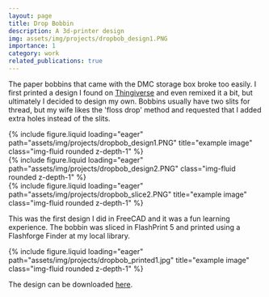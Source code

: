 ```yaml
---
layout: page
title: Drop Bobbin
description: A 3d-printer design
img: assets/img/projects/dropbob_design1.PNG
importance: 1
category: work
related_publications: true
---
```


The paper bobbins that came with the DMC storage box broke too easily. I first printed a design I found on [Thingiverse](https://www.thingiverse.com) and even remixed it a bit, but ultimately I decided to design my own. Bobbins usually have two slits for thread, but my wife likes the 'floss drop' method and requested that I added extra holes instead of the slits.

<div class="row">
    <div class="col-sm mt-3 mt-md-0">
        {% include figure.liquid loading="eager" path="assets/img/projects/dropbob_design1.PNG" title="example image" class="img-fluid rounded z-depth-1" %}
    </div>
    <div class="col-sm mt-3 mt-md-0">
        {% include figure.liquid loading="eager" path="assets/img/projects/dropbob_design2.PNG" class="img-fluid rounded z-depth-1" %}
    </div>
    <div class="col-sm mt-3 mt-md-0">
        {% include figure.liquid loading="eager" path="assets/img/projects/dropbob_slice2.PNG"  title="example image" class="img-fluid rounded z-depth-1" %}
    </div>
</div>

This was the first design I did in FreeCAD and it was a fun learning experience. The bobbin was sliced in FlashPrint 5 and printed using a Flashforge Finder at my local library.

<div class="row">
    <div class="col-sm mt-3 mt-md-0">
        {% include figure.liquid loading="eager" path="assets/img/projects/dropbob_printed1.jpg" title="example image" class="img-fluid rounded z-depth-1" %}
    </div>
</div>

The design can be downloaded [here](https://www.thingiverse.com/thing:6801548).
